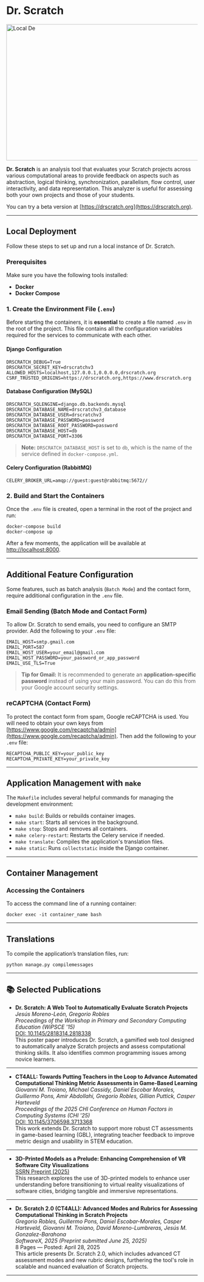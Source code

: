 # Dr. Scratch

<img width="1012" height="359" alt="Local De" src="https://github.com/user-attachments/assets/b3314297-e65a-4083-a656-6150fa33e77a" />


**Dr. Scratch** is an analysis tool that evaluates your Scratch projects across various computational areas to provide feedback on aspects such as abstraction, logical thinking, synchronization, parallelism, flow control, user interactivity, and data representation. This analyzer is useful for assessing both your own projects and those of your students.

You can try a beta version at [https://drscratch.org](https://drscratch.org).

---

## Local Deployment

Follow these steps to set up and run a local instance of Dr. Scratch.

### Prerequisites

Make sure you have the following tools installed:

- **Docker**
- **Docker Compose**

### 1. Create the Environment File (`.env`)

Before starting the containers, it is **essential** to create a file named `.env` in the root of the project. This file contains all the configuration variables required for the services to communicate with each other.

#### Django Configuration

```
DRSCRATCH_DEBUG=True
DRSCRATCH_SECRET_KEY=drscratchv3
ALLOWED_HOSTS=localhost,127.0.0.1,0.0.0.0,drscratch.org
CSRF_TRUSTED_ORIGINS=https://drscratch.org,https://www.drscratch.org
```

#### Database Configuration (MySQL)

```
DRSCRATCH_SQLENGINE=django.db.backends.mysql
DRSCRATCH_DATABASE_NAME=drscratchv3_database
DRSCRATCH_DATABASE_USER=drscratchv3
DRSCRATCH_DATABASE_PASSWORD=password
DRSCRATCH_DATABASE_ROOT_PASSWORD=password
DRSCRATCH_DATABASE_HOST=db
DRSCRATCH_DATABASE_PORT=3306
```

> **Note:** `DRSCRATCH_DATABASE_HOST` is set to `db`, which is the name of the service defined in `docker-compose.yml`.

#### Celery Configuration (RabbitMQ)

```
CELERY_BROKER_URL=amqp://guest:guest@rabbitmq:5672//
```

### 2. Build and Start the Containers

Once the `.env` file is created, open a terminal in the root of the project and run:

```
docker-compose build
docker-compose up
```

After a few moments, the application will be available at [http://localhost:8000](http://localhost:8000).

---

## Additional Feature Configuration

Some features, such as batch analysis (`Batch Mode`) and the contact form, require additional configuration in the `.env` file.

### Email Sending (Batch Mode and Contact Form)

To allow Dr. Scratch to send emails, you need to configure an SMTP provider. Add the following to your `.env` file:

```
EMAIL_HOST=smtp.gmail.com
EMAIL_PORT=587
EMAIL_HOST_USER=your_email@gmail.com
EMAIL_HOST_PASSWORD=your_password_or_app_password
EMAIL_USE_TLS=True
```

> **Tip for Gmail:** It is recommended to generate an **application-specific password** instead of using your main password. You can do this from your Google account security settings.

### reCAPTCHA (Contact Form)

To protect the contact form from spam, Google reCAPTCHA is used. You will need to obtain your own keys from [https://www.google.com/recaptcha/admin](https://www.google.com/recaptcha/admin). Then add the following to your `.env` file:

```
RECAPTCHA_PUBLIC_KEY=your_public_key
RECAPTCHA_PRIVATE_KEY=your_private_key
```

---

## Application Management with `make`

The `Makefile` includes several helpful commands for managing the development environment:

- `make build`: Builds or rebuilds container images.
- `make start`: Starts all services in the background.
- `make stop`: Stops and removes all containers.
- `make celery-restart`: Restarts the Celery service if needed.
- `make translate`: Compiles the application's translation files.
- `make static`: Runs `collectstatic` inside the Django container.

---

## Container Management

### Accessing the Containers

To access the command line of a running container:

```
docker exec -it container_name bash
```

---

## Translations

To compile the application’s translation files, run:

```
python manage.py compilemessages
```


---

## 📚 Selected Publications

- **Dr. Scratch: A Web Tool to Automatically Evaluate Scratch Projects**  
  *Jesús Moreno-León, Gregorio Robles*  
  *Proceedings of the Workshop in Primary and Secondary Computing Education (WiPSCE '15)*  
  [DOI: 10.1145/2818314.2818338](https://doi.org/10.1145/2818314.2818338)  
  This poster paper introduces Dr. Scratch, a gamified web tool designed to automatically analyze Scratch projects and assess computational thinking skills. It also identifies common programming issues among novice learners.

---

- **CT4ALL: Towards Putting Teachers in the Loop to Advance Automated Computational Thinking Metric Assessments in Game-Based Learning**  
  *Giovanni M. Troiano, Michael Cassidy, Daniel Escobar Morales, Guillermo Pons, Amir Abdollahi, Gregorio Robles, Gillian Puttick, Casper Harteveld*  
  *Proceedings of the 2025 CHI Conference on Human Factors in Computing Systems (CHI '25)*  
  [DOI: 10.1145/3706598.3713368](https://doi.org/10.1145/3706598.3713368)  
  This work extends Dr. Scratch to support more robust CT assessments in game-based learning (GBL), integrating teacher feedback to improve metric design and usability in STEM education.

---

- **3D-Printed Models as a Prelude: Enhancing Comprehension of VR Software City Visualizations**  
  [SSRN Preprint (2025)](https://papers.ssrn.com/sol3/papers.cfm?abstract_id=5207717#paper-references-widget)  
  This research explores the use of 3D-printed models to enhance user understanding before transitioning to virtual reality visualizations of software cities, bridging tangible and immersive representations.

---

- **Dr. Scratch 2.0 (CT4ALL): Advanced Modes and Rubrics for Assessing Computational Thinking in Scratch Projects**  
  *Gregorio Robles, Guillermo Pons, Daniel Escobar-Morales, Casper Harteveld, Giovanni M. Troiano, David Moreno-Lumbreras, Jesús M. Gonzalez-Barahona*  
  *SoftwareX, 2025 (Preprint submitted June 25, 2025)*  
  8 Pages — Posted: April 28, 2025  
  This article presents Dr. Scratch 2.0, which includes advanced CT assessment modes and new rubric designs, furthering the tool's role in scalable and nuanced evaluation of Scratch projects.

---

